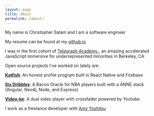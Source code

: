 ```yaml
---
layout: page
title: About
permalink: /about/
---
```


My name is Christopher Salam and I am a software engineer

My resume can be found at my <a href="http://ChristopherSalam.github.io" target="_blank">github.io </a> 

I was in the first cohort of <a href="http://www.telegraphacademy.com/" target="_blank">Telegraph Academy </a>, an amazing accelerated JavaScript immersive for underrepresented minorities in Berkeley, CA

Open source projects I've worked on lately are:

<strong><a href="http://katfish.me" target="_blank">Katfish</a></strong>: An honest profile program built in React Native and Firebase

<strong><a href="http://sixdribbles.com" target="_blank">Six Dribbles</a></strong>: A Bacon Oracle for NBA players built with a ANNE stack (Angular, Neo4j, Node, and Express)

<strong><a href="http://video-ke.com" target="_blank">Video-ke</a></strong>: A dual video player with crossfader powered by Youtube


I work as a freelance developer with <a href="http://www.amyyoshitsu.com" target="_blank">Amy Yoshitsu</a>